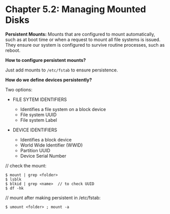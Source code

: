 # **Chapter 5.2: Managing Mounted Disks**

**Persistent Mounts:** Mounts that are configured to mount automatically, such as at boot time or when a request to mount all file systems is issued. They ensure our system is configured to survive routine processes, such as reboot.

**How to configure persistent mounts?**

Just add mounts to `/etc/fstab` to ensure persistence.

**How do we define devices persistently?**

Two options:

- FILE SYTEM IDENTIFIERS
  - Identifies a file system on a block device
  - File system UUID
  - File system Label

- DEVICE IDENTIFIERS
  - Identifies a block device
  - World Wide Identifier (WWID)
  - Partition UUID
  - Device Serial Number


// check the mount:
  
    $ mount | grep <folder>
    $ lsblk
    $ blkid | grep <name>  // to check UUID
    $ df -hk

// mount after making persistent in /etc/fstab:
  
    $ umount <folder> ; mount -a 
